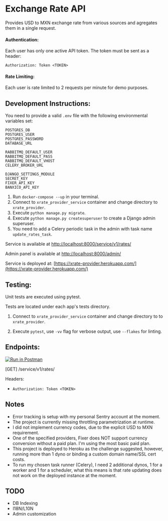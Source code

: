 # Exchange Rate API

Provides USD to MXN exchange rate from various sources and agregates them in a single request.


#### Authentication:

Each user has only one active API token. The token must be sent as a header:

```Authorization: Token <TOKEN>```


#### Rate Limiting:

Each user is rate limited to 2 requests per minute for demo purposes.


## Development Instructions:

You need to provide a valid ```.env``` file with the following environmental variables set:

```.env
POSTGRES_DB
POSTGRES_USER
POSTGRES_PASSWORD
DATABASE_URL

RABBITMQ_DEFAULT_USER
RABBITMQ_DEFAULT_PASS
RABBITMQ_DEFAULT_VHOST
CELERY_BROKER_URL

DJANGO_SETTINGS_MODULE
SECRET_KEY
FIXER_API_KEY
BANXICO_API_KEY
```

1. Run ```docker-compose --up``` in your terminal.
2. Connect to ```xrate_provider_service``` container and change directory to ```xrate_provider```.
3. Execute ```python manage.py migrate```.
4. Execute ```python manage.py createsuperuser``` to create a Django admin superuser.
5. You need to add a Celery periodic task in the admin with task name ```update_rates_task```.


Service is available at [http://localhost:8000/service/v1/rates/](http://localhost:8000/service/)

Admin panel is available at [http://localhost:8000/admin/](http://localhost:8000/admin)

Service is deployed at: [https://xrate-provider.herokuapp.com/](https://xrate-provider.herokuapp.com/)


## Testing:

Unit tests are executed using pytest.

Tests are located under each app's tests directory.

1. Connect to ```xrate_provider_service``` container and change directory to to ```xrate_provider```.

2. Execute ```pytest```, use ```-vv``` flag for verbose output, use ```--flakes``` for linting.

## Endpoints:

[![Run in Postman](https://run.pstmn.io/button.svg)](https://app.getpostman.com/run-collection/2214299-796bef2b-240f-4aec-9ec9-13c221b98656?action=collection%2Ffork&collection-url=entityId%3D2214299-796bef2b-240f-4aec-9ec9-13c221b98656%26entityType%3Dcollection%26workspaceId%3D105d3a0f-2400-4d3c-925f-14c5f74d4e93)


[GET] /service/v1/rates/

Headers:
- ```Authorization: Token <TOKEN>```


## Notes

- Error tracking is setup with my personal Sentry account at the moment.
- The project is currently missing throttling parametrization at runtime.
- I did not implement currency codes, due to the explicit USD to MXN requirement. 
- One of the specified providers, Fixer does NOT support currency conversion without a paid plan. I'm using the most basic paid plan.
- This project is deployed to Heroku as the challenge suggested, however, running more than 1 dyno or binding a custom domain name/SSL cert costs.
- To run my chosen task runner (Celery), I need 2 additional dynos, 1 for a worker and 1 for a scheduler, what this means is that rate updating does not work on the deployed instance at the moment.


## TODO

- DB Indexing
- I18N/L10N
- Admin customization

